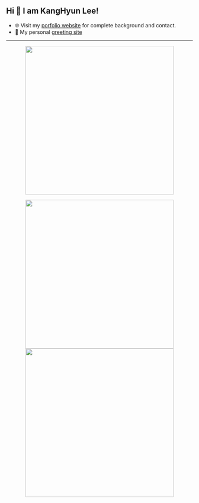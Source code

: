 
## Hi 👋 I am KangHyun Lee! 


- 🌐 Visit my [porfolio website](https://www.notion.so/dorage/cfa014f546a2486da505dc7cbf3b6c84) for complete background and contact.
- 👋 My personal [greeting site](https://www.dorage.io/)

---
<p align = "center">
  <img src = "https://rocky-caverns-12042.herokuapp.com/kang_hyun?color=purple" width = 400>
</p>
<p align = "center">
  <img src = "https://github-readme-stats.vercel.app/api?username=dorage&show_icons=true&theme=bear" width = 400>
  <img src = "https://github-readme-streak-stats.herokuapp.com?user=dorage&theme=dark&hide_border=true" width = 400>
</p>
